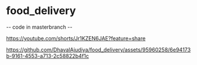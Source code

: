 # food_delivery

--  code in masterbranch  -- 

https://youtube.com/shorts/Jr1KZEN6JAE?feature=share


https://github.com/DhavalAjudiya/food_delivery/assets/95960258/6e94173b-9161-4553-a713-2c58822b4f1c

